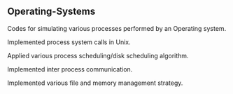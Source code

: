 ## Operating-Systems

Codes for simulating various processes performed by an Operating system.

Implemented process system calls in Unix.

Applied various process scheduling/disk scheduling algorithm.

Implemented inter process communication.

Implemented various file and memory management strategy.
